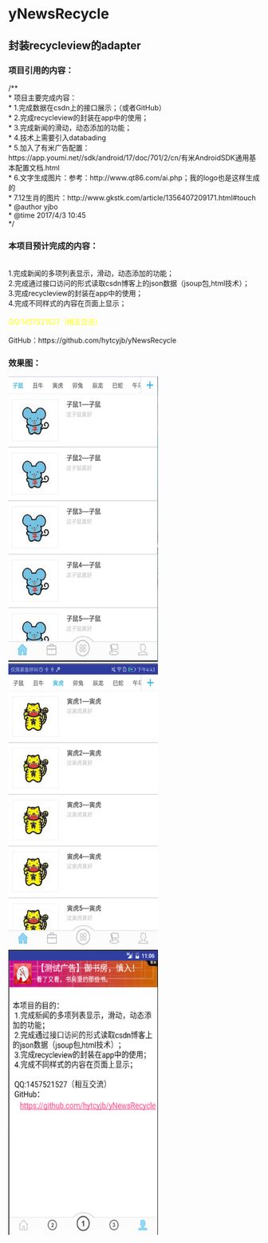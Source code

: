 # yNewsRecycle
<h2>封装recycleview的adapter</h2>
<h3>项目引用的内容：</h3>
/**<br>
 * 项目主要完成内容：<br />
 * 1.完成数据在csdn上的接口展示；（或者GitHub）<br>
 * 2.完成recycleview的封装在app中的使用；<br>
 * 3.完成新闻的滑动，动态添加的功能；<br>
 * 4.技术上需要引入databading<br>
 * 5.加入了有米广告配置：https://app.youmi.net//sdk/android/17/doc/701/2/cn/有米AndroidSDK通用基本配置文档.html<br>
 * 6.文字生成图片：参考：http://www.qt86.com/ai.php；我的logo也是这样生成的<br>
 * 7.12生肖的图片：http://www.gkstk.com/article/1356407209171.html#touch<br>
 * @author yjbo<br>
 * @time 2017/4/3 10:45<br>
 */<br>

<h3>本项目预计完成的内容：</h3>
<br />  1.完成新闻的多项列表显示，滑动，动态添加的功能；<br>
    2.完成通过接口访问的形式读取csdn博客上的json数据（jsoup包,html技术）；<br />
    3.完成recycleview的封装在app中的使用；<br />
    4.完成不同样式的内容在页面上显示；<br />
    <br />
    <div style="color: #ffff00" >QQ:1457521527（相互交流）</div> <br />
    GitHub：https://github.com/hytcyjb/yNewsRecycle


<h3>效果图：</h3>
<p><img src="https://github.com/hytcyjb/yNewsRecycle/blob/master/screenshot/screen01.png?raw=true" width="300" height="570">
<img src="https://github.com/hytcyjb/yNewsRecycle/blob/master/screenshot/screen02.png?raw=true" width="300" height="570">
<img src="https://github.com/hytcyjb/yNewsRecycle/blob/master/screenshot/screen03.png?raw=true" width="300" height="570"></p>
